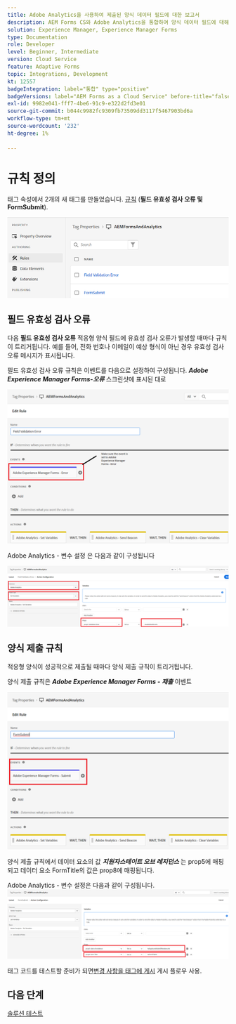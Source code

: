 ```yaml
---
title: Adobe Analytics을 사용하여 제출된 양식 데이터 필드에 대한 보고서
description: AEM Forms CS와 Adobe Analytics을 통합하여 양식 데이터 필드에 대해 보고합니다
solution: Experience Manager, Experience Manager Forms
type: Documentation
role: Developer
level: Beginner, Intermediate
version: Cloud Service
feature: Adaptive Forms
topic: Integrations, Development
kt: 12557
badgeIntegration: label="통합" type="positive"
badgeVersions: label="AEM Forms as a Cloud Service" before-title="false"
exl-id: 9982e041-fff7-4be6-91c9-e322d2fd3e01
source-git-commit: b044c9982fc9309fb73509dd3117f5467903bd6a
workflow-type: tm+mt
source-wordcount: '232'
ht-degree: 1%

---
```


# 규칙 정의

태그 속성에서 2개의 새 태그를 만들었습니다. [규칙](https://experienceleague.adobe.com/docs/platform-learn/implement-in-websites/configure-tags/add-data-elements-rules.html) (**필드 유효성 검사 오류 및 FormSubmit**).

![적응형 양식](assets/rules.png)


## 필드 유효성 검사 오류

다음 **필드 유효성 검사 오류** 적응형 양식 필드에 유효성 검사 오류가 발생할 때마다 규칙이 트리거됩니다. 예를 들어, 전화 번호나 이메일이 예상 형식이 아닌 경우 유효성 검사 오류 메시지가 표시됩니다.

필드 유효성 검사 오류 규칙은 이벤트를 다음으로 설정하여 구성됩니다. _**Adobe Experience Manager Forms-오류**_ 스크린샷에 표시된 대로



![지원자-주 정부](assets/field_validation_error_rule.png)

Adobe Analytics - 변수 설정 은 다음과 같이 구성됩니다

![작업 설정](assets/field_validation_action_rule.png)

## 양식 제출 규칙

적응형 양식이 성공적으로 제출될 때마다 양식 제출 규칙이 트리거됩니다.

양식 제출 규칙은 _**Adobe Experience Manager Forms - 제출**_ 이벤트

![양식 제출 규칙](assets/form-submit-rule.png)

양식 제출 규칙에서 데이터 요소의 값 _**지원자스테이트 오브 레지던스**_ 는 prop5에 매핑되고 데이터 요소 FormTitle의 값은 prop8에 매핑됩니다.

Adobe Analytics - 변수 설정은 다음과 같이 구성됩니다.
![form-submit-rule-set-variables](assets/form-submit-set-variable.png)

태그 코드를 테스트할 준비가 되면[변경 사항을 태그에 게시](https://experienceleague.adobe.com/docs/experience-platform/tags/publish/publishing-flow.html) 게시 플로우 사용.

## 다음 단계

[솔루션 테스트](./test.md)